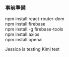 ### 事前準備
npm install react-router-dom  
npm install firebase  
npm install -g firebase-tools  
npm install axios  
npm install openai  

Jessica is testing
Kimi test
